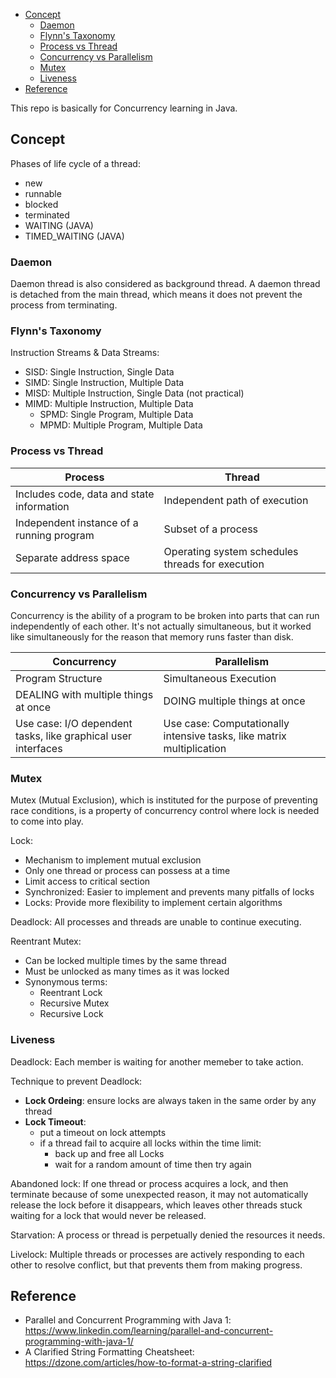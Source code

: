 
- [Concept](#concept)
  - [Daemon](#daemon)
  - [Flynn's Taxonomy](#flynns-taxonomy)
  - [Process vs Thread](#process-vs-thread)
  - [Concurrency vs Parallelism](#concurrency-vs-parallelism)
  - [Mutex](#mutex)
  - [Liveness](#liveness)
- [Reference](#reference)


This repo is basically for Concurrency learning in Java.

## Concept

Phases of life cycle of a thread:
- new
- runnable
- blocked
- terminated
- WAITING (JAVA)
- TIMED_WAITING (JAVA)


### Daemon

Daemon thread is also considered as background thread. A daemon thread is detached from the main thread, which means it does not prevent the process from terminating.

### Flynn's Taxonomy

Instruction Streams & Data Streams:
- SISD: Single Instruction, Single Data
- SIMD: Single Instruction, Multiple Data
- MISD: Multiple Instruction, Single Data (not practical)
- MIMD: Multiple Instruction, Multiple Data
    - SPMD: Single Program, Multiple Data
    - MPMD: Multiple Program, Multiple Data

### Process vs Thread

| Process | Thread |
| --- | --- |
| Includes code, data and state information | Independent path of execution |
| Independent instance of a running program | Subset of a process |
| Separate address space | Operating system schedules threads for execution |

### Concurrency vs Parallelism

Concurrency is the ability of a program to be broken into parts that can run independently of each other. It's not actually simultaneous, but it worked like simultaneously for the reason that memory runs faster than disk.

| Concurrency | Parallelism |
| --- | --- |
| Program Structure | Simultaneous Execution |
| DEALING with multiple things at once | DOING multiple things at once |
| Use case: I/O dependent tasks, like graphical user interfaces | Use case: Computationally intensive tasks, like matrix multiplication |

### Mutex

Mutex (Mutual Exclusion), which is instituted for the purpose of preventing race conditions, is a property of concurrency control where lock is needed to come into play.

Lock: 
- Mechanism to implement mutual exclusion
- Only one thread or process can possess at a time
- Limit access to critical section
- Synchronized: Easier to implement and prevents many pitfalls of locks
- Locks: Provide more flexibility to implement certain algorithms

Deadlock: All processes and threads are unable to continue executing.

Reentrant Mutex:
- Can be locked multiple times by the same thread
- Must be unlocked as many times as it was locked
- Synonymous terms: 
    - Reentrant Lock
    - Recursive Mutex
    - Recursive Lock

### Liveness

Deadlock: Each member is waiting for another memeber to take action.

Technique to prevent Deadlock:
- __Lock Ordeing__: ensure locks are always taken in the same order by any thread
- __Lock Timeout__: 
  - put a timeout on lock attempts
  - if a thread fail to acquire all locks within the time limit:
    - back up and free all Locks
    - wait for a random amount of time then try again

Abandoned lock: If one thread or process acquires a lock, and then terminate because of some unexpected reason, it may not automatically release the lock before it disappears, which leaves other threads stuck waiting for a lock that would never be released.

Starvation: A process or thread is perpetually denied the resources it needs.

Livelock: Multiple threads or processes are actively responding to each other to resolve conflict, but that prevents them from making progress.




## Reference

- Parallel and Concurrent Programming with Java 1: https://www.linkedin.com/learning/parallel-and-concurrent-programming-with-java-1/
- A Clarified String Formatting Cheatsheet: https://dzone.com/articles/how-to-format-a-string-clarified
